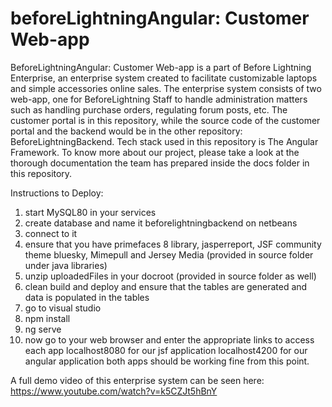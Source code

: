 # beforeLightningAngular: Customer Web-app
BeforeLightningAngular: Customer Web-app is a part of Before Lightning Enterprise, an enterprise system created to facilitate customizable laptops and simple accessories online sales.  The enterprise system consists of two web-app, one for BeforeLightning Staff to handle administration matters such as handling purchase orders, regulating forum posts, etc. 
The customer portal is in this repository, while the source code of the customer portal and the backend would be in the other repository: BeforeLightningBackend. 
Tech stack used in this repository is The Angular Framework.
To know more about our project, please take a look at the thorough documentation the team has prepared inside the docs folder in this repository. 

Instructions to Deploy:
1. start MySQL80 in your services
2. create database and name it beforelightningbackend on netbeans
3. connect to it
4. ensure that you have primefaces 8 library, jasperreport, JSF community theme bluesky, Mimepull and Jersey Media (provided in source folder under java libraries)
5. unzip uploadedFiles in your docroot (provided in source folder as well)
6. clean build and deploy and ensure that the tables are generated and data is populated in the tables
7. go to visual studio
8. npm install
9. ng serve
10. now go to your web browser and enter the appropriate links to access each app
localhost8080 for our jsf application
localhost4200 for our angular application
both apps should be working fine from this point.

A full demo video of this enterprise system can be seen here: https://www.youtube.com/watch?v=k5CZJt5hBnY
